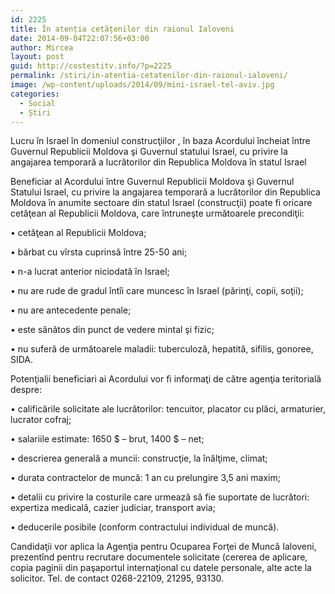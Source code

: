 ```yaml
---
id: 2225
title: În atenția cetățenilor din raionul Ialoveni
date: 2014-09-04T22:07:56+03:00
author: Mircea
layout: post
guid: http://costestitv.info/?p=2225
permalink: /stiri/in-atentia-cetatenilor-din-raionul-ialoveni/
image: /wp-content/uploads/2014/09/mini-israel-tel-aviv.jpg
categories:
  - Social
  - Știri
---
```

Lucru în Israel în domeniul construcţiilor , în baza Acordului încheiat între Guvernul Republicii Moldova şi Guvernul statului Israel, cu privire la angajarea temporară a lucrătorilor din Republica Moldova în statul Israel<!--more-->

Beneficiar al Acordului între Guvernul Republicii Moldova şi Guvernul Statului Israel, cu privire la angajarea temporară a lucrătorilor din Republica Moldova în anumite sectoare din statul Israel (construcţii) poate fi oricare cetăţean al Republicii Moldova, care întruneşte următoarele precondiţii:

• cetăţean al Republicii Moldova;

• bărbat cu vîrsta cuprinsă între 25-50 ani;

• n-a lucrat anterior niciodată în Israel;

• nu are rude de gradul întîi care muncesc în Israel (părinţi, copii, soţii);

• nu are antecedente penale;

• este sănătos din punct de vedere mintal şi fizic;

• nu suferă de următoarele maladii: tuberculoză, hepatită, sifilis, gonoree, SIDA.

Potenţialii beneficiari ai Acordului vor fi informaţi de către agenţia teritorială despre:

• calificările solicitate ale lucrătorilor: tencuitor, placator cu plăci, armaturier, lucrator cofraj;

• salariile estimate: 1650 $ &#8211; brut, 1400 $ &#8211; net;

• descrierea generală a muncii: construcţie, la înălţime, climat;

• durata contractelor de muncă: 1 an cu prelungire 3,5 ani maxim;

• detalii cu privire la costurile care urmează să fie suportate de lucrători: expertiza medicală, cazier judiciar, transport avia;

• deducerile posibile (conform contractului individual de muncă).

Candidaţii vor aplica la Agenţia pentru Ocuparea Forţei de Muncă Ialoveni, prezentînd pentru recrutare documentele solicitate (cererea de aplicare, copia paginii din paşaportul internaţional cu datele personale, alte acte la solicitor. Tel. de contact 0268-22109, 21295, 93130.